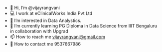 - 👋 Hi, I’m @vijayrangvani
- 💻 I work at eClinicalWorks India Pvt Ltd
- 👀 I’m interested in Data Analystics.
- 🌱 I’m currently learning PG Diploma in Data Science from IIIT Bengaluru in collaboration with Upgrad
- 📫 How to reach me vijayrangvani@gmail.com
- 📱  How to contact me 9537667986

<!---
vijayrangvani/vijayrangvani is a ✨ special ✨ repository because its `README.md` (this file) appears on your GitHub profile.
You can click the Preview link to take a look at your changes.
--->
